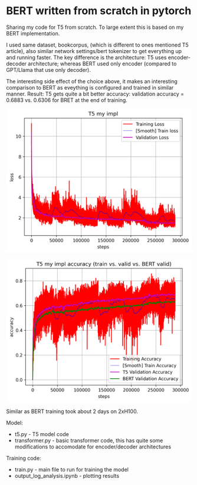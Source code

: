 # BERT written from scratch in pytorch

Sharing my code for T5 from scratch. To large extent this is based on my BERT implementation.

I used same dataset, bookcorpus, (which is different to ones mentioned T5 article), also similar network settings/bert tokenizer to get everything up and running faster. The key difference is the architecture: T5 uses encoder-decoder architecture; whereas BERT used only encoder (compared to GPT/Llama that use only decoder).

The interesting side effect of the choice above, it makes an interesting comparison to BERT as eveything is configured and trained in similar manner. Result: T5 gets quite a bit better accuracy: validation accuracy = 0.6883 vs. 0.6306 for BRET at the end of training.

![T5 training loss vs. val loss](images/t5_sample_plot_loss.png)

![T5 training accuracy vs. val accuracy vs. BERT val accuracy](images/t5_sample_plot_acc.png)

Similar as BERT training took about 2 days on 2xH100.


Model:
- t5.py - T5 model code
- transformer.py - basic transformer code, this has quite some modifications to accomodate for encoder/decoder architectures


Training code:
- train.py - main file to run for training the model
- output_log_analysis.ipynb - plotting results